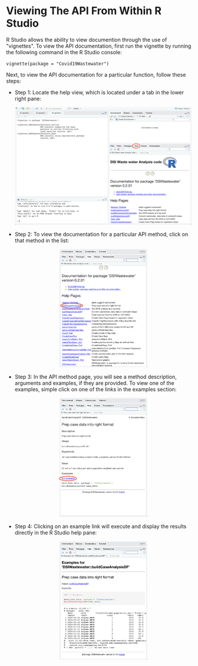 # Viewing The API From Within R Studio

R Studio allows the ability to view documention through the use of "vignettes".  To view the API documentation, first run the vignette by running the following command in the R Studio console:

```
vignette(package = "Covid19Wastewater")
```

Next, to view the API documentation for a particular function, follow these steps:

- Step 1: Locate the help view, which is located under a tab in the lower right pane:
  <div align="center">
    <img src="../../docs/images/r-studio/help.png">
  </div>

- Step 2: To view the documentation for a particular API method, click on that method in the list:
  <div align="center">
    <img src="../../docs/images/r-studio/api-method.png" style="width:50%">
  </div>
  
- Step 3: In the API method page, you will see a  method description, arguments and examples, if they are provided.  To view one of the examples, simple click on one of the links in the examples section:
  <div align="center">
    <img src="../../docs/images/r-studio/api-method-description-with-examples.png" style="width:50%">
  </div>

- Step 4: Clicking on an example link will execute and display the results directly in the R Studio help pane:
  <div align="center">
    <img src="../../docs/images/r-studio/example.png" style="width:50%">
  </div>
 